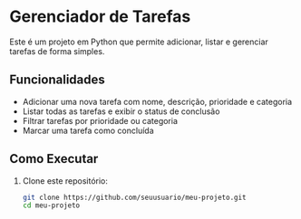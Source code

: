 # Gerenciador de Tarefas

Este é um projeto em Python que permite adicionar, listar e gerenciar tarefas de forma simples.

## Funcionalidades
- Adicionar uma nova tarefa com nome, descrição, prioridade e categoria
- Listar todas as tarefas e exibir o status de conclusão
- Filtrar tarefas por prioridade ou categoria
- Marcar uma tarefa como concluída

## Como Executar

1. Clone este repositório:
   ```bash
   git clone https://github.com/seuusuario/meu-projeto.git
   cd meu-projeto